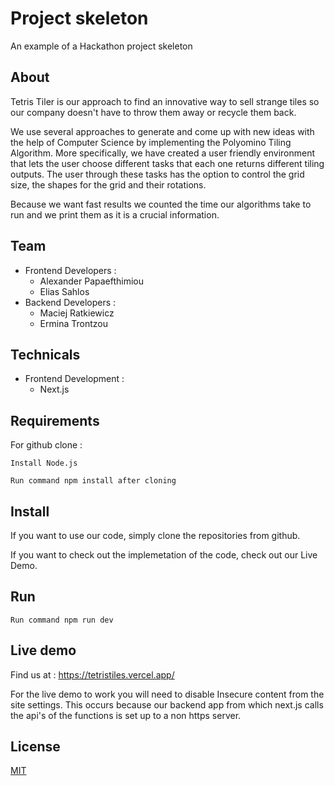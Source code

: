 # Project skeleton
An example of a Hackathon project skeleton
## About
Tetris Tiler is our approach to find an innovative way to sell strange tiles so our company doesn't have to throw them away or recycle them back.

We use several approaches to generate and come up with new ideas with the help of Computer Science by implementing the Polyomino Tiling Algorithm. More specifically, we have created a user friendly environment that lets the user choose different tasks that each one returns different tiling outputs. The user through these tasks has the option to control the grid size, the shapes for the grid and their rotations.

Because we want fast results we counted the time our algorithms take to run and we print them as it is a crucial information.

## Team
 - Frontend Developers :
   - Alexander Papaefthimiou
   - Elias Sahlos
 - Backend Developers : 
   - Maciej Ratkiewicz
   - Ermina Trontzou

## Technicals
  - Frontend Development :
   	- Next.js

## Requirements
For github clone : 

	Install Node.js 
	
	Run command npm install after cloning

## Install
If you want to use our code, simply clone the repositories from github.

If you want to check out the implemetation of the code, check out our Live Demo.

## Run
	Run command npm run dev

## Live demo
Find us at : https://tetristiles.vercel.app/

For the live demo to work you will need to disable Insecure content from the site settings. This occurs because our backend app from which next.js calls the api's of the functions is set up to a non https server.

## License

[MIT](LICENSE)
